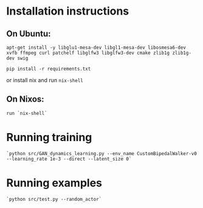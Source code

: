 # Installation instructions

## On Ubuntu:

`apt-get install -y libglu1-mesa-dev libgl1-mesa-dev libosmesa6-dev xvfb ffmpeg curl patchelf libglfw3 libglfw3-dev cmake zlib1g zlib1g-dev swig`

`pip install -r requirements.txt`

or install nix and run `nix-shell`

## On Nixos:
	run `nix-shell`


# Running training
	`python src/GAN_dynamics_learning.py --env_name CustomBipedalWalker-v0 --learning_rate 1e-3 --direct --latent_size 0`

# Running examples
	`python src/test.py --random_actor`